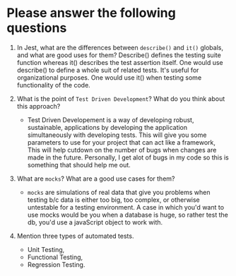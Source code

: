 # Please answer the following questions

1.  In Jest, what are the differences between `describe()` and `it()` globals, and what are good uses for them?
    Describe() defines the testing suite function whereas it() describes the test assertion itself.
    One would use describe() to define a whole suit of related tests. It's useful for organizational purposes.
    One would use it() when testing some functionality of the code.


2.  What is the point of `Test Driven Development`? What do you think about this approach?
     - Test Driven Developement is a way of developing robust, sustainable, applications by developing the application simultaneously with developing tests. This will give you some parameters to use for your project that can act like a framework, This will help cutdown on the number of bugs when changes are made in the future. Personally, I get alot of bugs in my code so this is something that should help me out.


3.  What are `mocks`? What are a good use cases for them?
    - `mocks` are simulations of real data that give you problems when testing b/c data is either too big, too complex, or otherwise untestable for a testing environment. A case in which you'd want to use mocks would be you when a database is huge, so rather test the db, you'd use a javaScript object to work with.


4.  Mention three types of automated tests.
    - Unit Testing,
    - Functional Testing,
    - Regression Testing.
